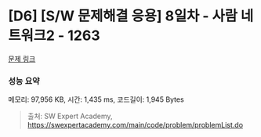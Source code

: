 # [D6] [S/W 문제해결 응용] 8일차 - 사람 네트워크2 - 1263 

[문제 링크](https://swexpertacademy.com/main/code/problem/problemDetail.do?contestProbId=AV18P2B6Iu8CFAZN) 

### 성능 요약

메모리: 97,956 KB, 시간: 1,435 ms, 코드길이: 1,945 Bytes



> 출처: SW Expert Academy, https://swexpertacademy.com/main/code/problem/problemList.do